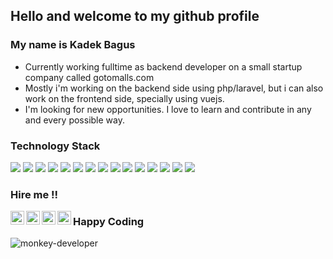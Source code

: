 
## Hello and welcome to my github profile


### My name is Kadek Bagus
- Currently working fulltime as backend developer on a small startup company called gotomalls.com
- Mostly i'm working on the backend side using php/laravel, but i can also work on the frontend side, specially using vuejs.
- I'm looking for new opportunities. I love to learn and contribute in any and every possible way.


### Technology Stack
<img src="https://img.shields.io/badge/-PHP-blueviolet?style=flat&logo=php&logoColor=ffffff" > <img src="https://img.shields.io/badge/-Laravel-pink?style=flat&logo=laravel&logoColor=00000" > <img src="https://img.shields.io/badge/-MySQL-blue?style=flat&logo=mysql&logoColor=ffffff" > <img src="https://img.shields.io/badge/-MongoDB-4DB33D?style=flat&logo=mongodb&logoColor=FFFFFF" > <img src="https://img.shields.io/badge/-JavaScript-eed718?style=flat&logo=javascript&logoColor=ffffff" > <img src="https://img.shields.io/badge/-Vue.js-success?style=flat&logo=vue.js&logoColor=ffffff" > <img src="https://img.shields.io/badge/-Tailwind-blue?style=flat&logo=tailwindcss&logoColor=ffffff" > <img src="https://img.shields.io/badge/-Python-green?style=flat&logo=python&logoColor=ffffff" > <img src = "https://img.shields.io/badge/-HTML5-E34F26?style=flat&logo=html5&logoColor=white" > <img src = "https://img.shields.io/badge/-CSS3-1572B6?style=flat&logo=css3&logoColor=white" > <img src="http://img.shields.io/badge/-Git-F1502F?style=flat&logo=git&logoColor=FFFFFF" > <img src="http://img.shields.io/badge/-Github-000000?style=flat&logo=github&logoColor=FFFFFF" > <img src="http://img.shields.io/badge/-VS%20Code-007ACC?style=flat&logo=visual%20studio%20code&logoColor=white" > <img src="https://img.shields.io/badge/-Linux-black?style=flat&logo=linux&logoColor=ffffff" > <img src="https://img.shields.io/badge/-Docker-informational?style=flat&logo=docker&logoColor=ffffff" >


### Hire me !!
<a href="https://www.linkedin.com/in/kadek-bagus-20341622b/">
  <img align="left" alt="Kadek's Linkedin" width="22px" src="https://user-images.githubusercontent.com/9412349/154457700-b87e552c-89c9-4dce-b538-1d84991ff909.jpeg" />
</a>
<a href="mailto:kadekdarma90@gmail.com">
  <img align="left" alt="Kadek's Email" width="22px" src="https://user-images.githubusercontent.com/9412349/154454493-091af1a7-b394-4f23-9a5e-ae8c01f52e89.jpeg" />
</a>
<a href="https://github.com/kadekbagus">
  <img align="left" alt="Kadek's Github" width="22px" src="https://user-images.githubusercontent.com/9412349/154457998-eab8cc2d-043d-4993-b576-984b71dd898f.png" />
</a>
<a href="https://twitter.com/kadekbagus">
  <img align="left" alt="Kadek's Twitter" width="22px" src="https://user-images.githubusercontent.com/9412349/154458260-d6fbd33f-54b6-4466-86aa-0dd07aab831d.png" />
</a>


### Happy Coding
![monkey-developer](https://user-images.githubusercontent.com/9412349/153735417-81f14075-0b60-49e1-88eb-90019dbe03d2.gif)



<!---
kadekbagus/kadekbagus is a ✨ special ✨ repository because its `README.md` (this file) appears on your GitHub profile.
You can click the Preview link to take a look at your changes.
--->
